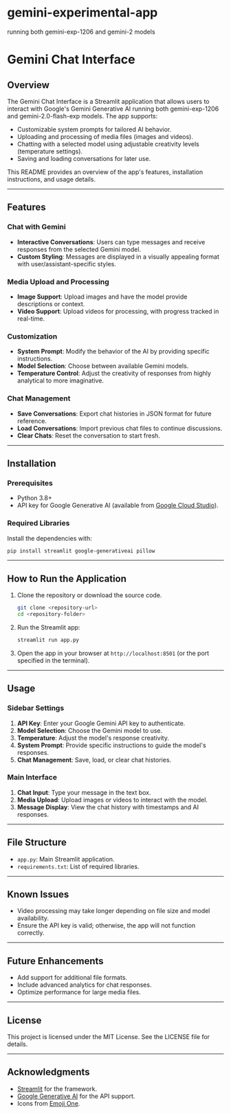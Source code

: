 # gemini-experimental-app
running both gemini-exp-1206 and gemini-2 models


# Gemini Chat Interface

## Overview
The Gemini Chat Interface is a Streamlit application that allows users to interact with Google's Gemini Generative AI running both gemini-exp-1206 and gemini-2.0-flash-exp models. The app supports:

- Customizable system prompts for tailored AI behavior.
- Uploading and processing of media files (images and videos).
- Chatting with a selected model using adjustable creativity levels (temperature settings).
- Saving and loading conversations for later use.

This README provides an overview of the app's features, installation instructions, and usage details.

---

## Features

### Chat with Gemini
- **Interactive Conversations**: Users can type messages and receive responses from the selected Gemini model.
- **Custom Styling**: Messages are displayed in a visually appealing format with user/assistant-specific styles.

### Media Upload and Processing
- **Image Support**: Upload images and have the model provide descriptions or context.
- **Video Support**: Upload videos for processing, with progress tracked in real-time.

### Customization
- **System Prompt**: Modify the behavior of the AI by providing specific instructions.
- **Model Selection**: Choose between available Gemini models.
- **Temperature Control**: Adjust the creativity of responses from highly analytical to more imaginative.

### Chat Management
- **Save Conversations**: Export chat histories in JSON format for future reference.
- **Load Conversations**: Import previous chat files to continue discussions.
- **Clear Chats**: Reset the conversation to start fresh.

---

## Installation

### Prerequisites
- Python 3.8+
- API key for Google Generative AI (available from [Google Cloud Studio](https://aistudio.google.com/)).

### Required Libraries
Install the dependencies with:
```bash
pip install streamlit google-generativeai pillow
```

---

## How to Run the Application

1. Clone the repository or download the source code.
   ```bash
   git clone <repository-url>
   cd <repository-folder>
   ```

2. Run the Streamlit app:
   ```bash
   streamlit run app.py
   ```

3. Open the app in your browser at `http://localhost:8501` (or the port specified in the terminal).

---

## Usage

### Sidebar Settings
1. **API Key**: Enter your Google Gemini API key to authenticate.
2. **Model Selection**: Choose the Gemini model to use.
3. **Temperature**: Adjust the model's response creativity.
4. **System Prompt**: Provide specific instructions to guide the model's responses.
5. **Chat Management**: Save, load, or clear chat histories.

### Main Interface
1. **Chat Input**: Type your message in the text box.
2. **Media Upload**: Upload images or videos to interact with the model.
3. **Message Display**: View the chat history with timestamps and AI responses.

---

## File Structure
- `app.py`: Main Streamlit application.
- `requirements.txt`: List of required libraries.

---

## Known Issues
- Video processing may take longer depending on file size and model availability.
- Ensure the API key is valid; otherwise, the app will not function correctly.

---

## Future Enhancements
- Add support for additional file formats.
- Include advanced analytics for chat responses.
- Optimize performance for large media files.

---

## License
This project is licensed under the MIT License. See the LICENSE file for details.

---

## Acknowledgments
- [Streamlit](https://streamlit.io/) for the framework.
- [Google Generative AI](https://aistudio.google.com/) for the API support.
- Icons from [Emoji One](https://emojione.com/).

